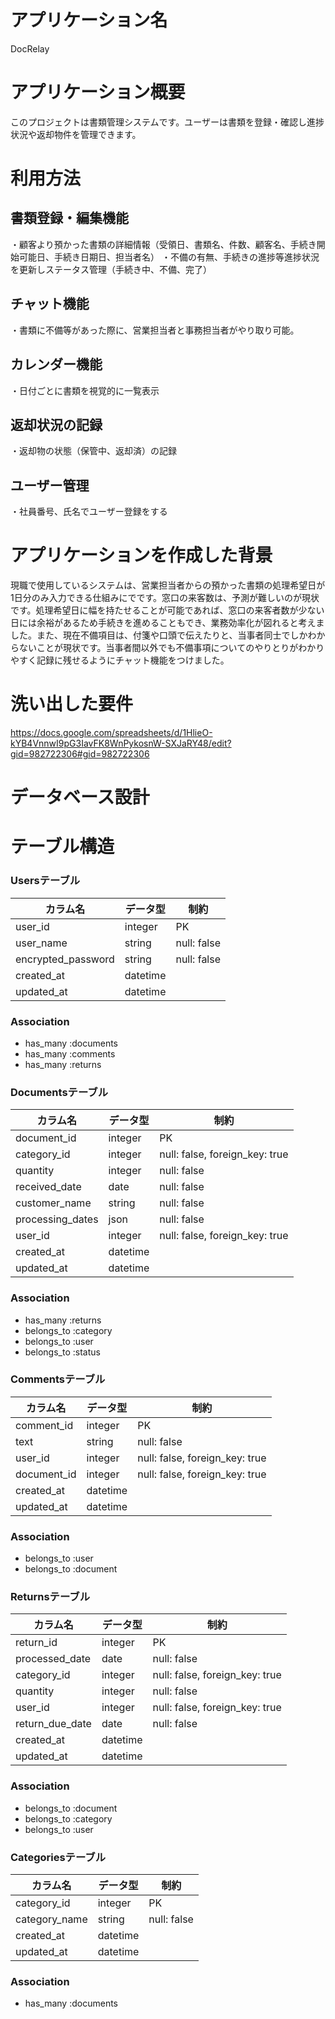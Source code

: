 # アプリケーション名
DocRelay

# アプリケーション概要
このプロジェクトは書類管理システムです。ユーザーは書類を登録・確認し進捗状況や返却物件を管理できます。

# 利用方法
## 書類登録・編集機能
・顧客より預かった書類の詳細情報（受領日、書類名、件数、顧客名、手続き開始可能日、手続き日期日、担当者名）
・不備の有無、手続きの進捗等進捗状況を更新しステータス管理（手続き中、不備、完了）
## チャット機能
・書類に不備等があった際に、営業担当者と事務担当者がやり取り可能。
## カレンダー機能
・日付ごとに書類を視覚的に一覧表示
## 返却状況の記録
・返却物の状態（保管中、返却済）の記録
## ユーザー管理
・社員番号、氏名でユーザー登録をする

# アプリケーションを作成した背景
現職で使用しているシステムは、営業担当者からの預かった書類の処理希望日が1日分のみ入力できる仕組みにでです。窓口の来客数は、予測が難しいのが現状です。処理希望日に幅を持たせることが可能であれば、窓口の来客者数が少ない日には余裕があるため手続きを進めることもでき、業務効率化が図れると考えました。また、現在不備項目は、付箋や口頭で伝えたりと、当事者同士でしかわからないことが現状です。当事者間以外でも不備事項についてのやりとりがわかりやすく記録に残せるようにチャット機能をつけました。

# 洗い出した要件
https://docs.google.com/spreadsheets/d/1HlieO-kYB4VnnwI9pG3IavFK8WnPykosnW-SXJaRY48/edit?gid=982722306#gid=982722306

# データベース設計


# テーブル構造


### Usersテーブル

| カラム名           | データ型 | 制約        |
|-------------------|----------|------------|
| user_id           | integer  | PK         |
| user_name         | string   | null: false|
| encrypted_password| string   | null: false|
| created_at        | datetime |            |
| updated_at        | datetime |            |

### Association

- has_many :documents
- has_many :comments
- has_many :returns

### Documentsテーブル

| カラム名          | データ型 | 制約                           |
|------------------|----------|-------------------------------|
| document_id      | integer  | PK                            |
| category_id      | integer  | null: false, foreign_key: true|
| quantity         | integer  | null: false                   |
| received_date    | date     | null: false                   |
| customer_name    | string   | null: false                   |
| processing_dates | json     | null: false                   |
| user_id          | integer  | null: false, foreign_key: true|
| created_at       | datetime |                               |
| updated_at       | datetime |                               |

### Association
- has_many :returns
- belongs_to :category
- belongs_to :user
- belongs_to :status


### Commentsテーブル

| カラム名       | データ型   | 制約                            |
|---------------|------------|--------------------------------|
| comment_id    | integer    | PK                             |
| text          | string     | null: false                    |
| user_id       | integer    | null: false, foreign_key: true |
| document_id   | integer    | null: false, foreign_key: true |
| created_at    | datetime   |                                |
| updated_at    | datetime   |                                |

### Association
- belongs_to :user
- belongs_to :document


### Returnsテーブル

| カラム名        | データ型 | 制約                          |
|----------------|----------|--------------------------------|
| return_id      | integer  | PK                             |
| processed_date | date     | null: false                    |
| category_id    | integer  | null: false, foreign_key: true |
| quantity       | integer  | null: false                    |
| user_id        | integer  | null: false, foreign_key: true |
| return_due_date| date     | null: false                    |
| created_at     | datetime |                                |
| updated_at     | datetime |                                |

### Association
- belongs_to :document
- belongs_to :category
- belongs_to :user

### Categoriesテーブル

| カラム名      | データ型  | 制約                           |
|--------------|------------|--------------------------------|
| category_id  | integer    | PK                             |
| category_name| string     | null: false                    |
| created_at   | datetime   |                                |
| updated_at   | datetime   |                                |

### Association
- has_many :documents
